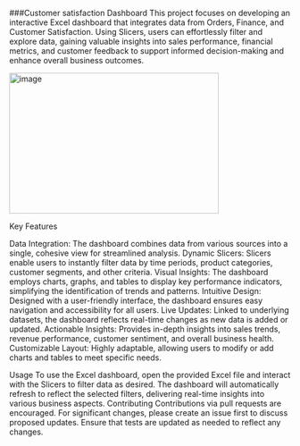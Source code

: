 ###Customer satisfaction Dashboard
This project focuses on developing an interactive Excel dashboard that integrates data from Orders, Finance, and Customer Satisfaction. Using Slicers, users can effortlessly filter and explore data, gaining valuable insights into sales performance, financial metrics, and customer feedback to support informed decision-making and enhance overall business outcomes.

<img width="375" height="252" alt="image" src="https://github.com/user-attachments/assets/142dddec-005f-4f15-aaae-013294651b32" />

Key Features

Data Integration: The dashboard combines data from various sources into a single, cohesive view for streamlined analysis.
Dynamic Slicers: Slicers enable users to instantly filter data by time periods, product categories, customer segments, and other criteria.
Visual Insights: The dashboard employs charts, graphs, and tables to display key performance indicators, simplifying the identification of trends and patterns.
Intuitive Design: Designed with a user-friendly interface, the dashboard ensures easy navigation and accessibility for all users.
Live Updates: Linked to underlying datasets, the dashboard reflects real-time changes as new data is added or updated.
Actionable Insights: Provides in-depth insights into sales trends, revenue performance, customer sentiment, and overall business health.
Customizable Layout: Highly adaptable, allowing users to modify or add charts and tables to meet specific needs.

Usage
To use the Excel dashboard, open the provided Excel file and interact with the Slicers to filter data as desired. The dashboard will automatically refresh to reflect the selected filters, delivering real-time insights into various business aspects.
Contributing
Contributions via pull requests are encouraged. For significant changes, please create an issue first to discuss proposed updates.
Ensure that tests are updated as needed to reflect any changes.
